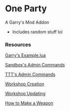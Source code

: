 # One Party
A Garry's Mod Addon

- Includes random stuff lol

### Resources

[Garry's Example.lua](https://github.com/Facepunch/garrysmod/blob/master/garrysmod/gamemodes/sandbox/entities/weapons/gmod_tool/stools/example.lua)

[Sandbox's Admin Commands](https://github.com/Facepunch/garrysmod/blob/master/garrysmod/gamemodes/sandbox/gamemode/commands.lua)

[TTT's Admin Commands](https://github.com/Facepunch/garrysmod/blob/master/garrysmod/gamemodes/terrortown/gamemode/admin.lua)

[Workshop Creation](https://wiki.facepunch.com/gmod/Workshop_Addon_Creation)

[Workshop Updating](https://wiki.facepunch.com/gmod/Workshop_Addon_Updating)

[How to Make a Weapon](https://steamcommunity.com/sharedfiles/filedetails/?id=628930449)
